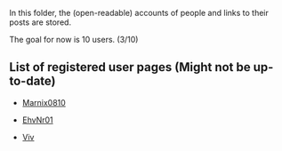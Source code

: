 In this folder, the (open-readable) accounts of people and links to their posts are stored.

The goal for now is 10 users. (3/10)

## List of registered user pages (Might not be up-to-date)

- [Marnix0810](https://marnix0810.github.io/FNew/account/marnix0810) 

- [EhvNr01](https://marnix0810.github.io/FNew/account/EhvNr01) 

- [Viv](https://marnix0810.github.io/FNew/account/Viv)

